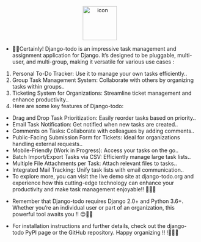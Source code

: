 

<p align="center">
<img src="https://techstack-generator.vercel.app/django-icon.svg" alt="icon" width="89" height="89" />
</p>


* 🌟🚀Certainly! Django-todo is an impressive task management and assignment application for Django. It’s designed to be pluggable, multi-user, and multi-group, making it versatile for various use cases :

1. Personal To-Do Tracker: Use it to manage your own tasks efficiently..
2. Group Task Management System: Collaborate with others by organizing tasks within groups..
3. Ticketing System for Organizations: Streamline ticket management and enhance productivity..
4. Here are some key features of Django-todo:

- Drag and Drop Task Prioritization: Easily reorder tasks based on priority..
- Email Task Notification: Get notified when new tasks are created..
- Comments on Tasks: Collaborate with colleagues by adding comments..
- Public-Facing Submission Form for Tickets: Ideal for organizations handling external requests..
- Mobile-Friendly (Work in Progress): Access your tasks on the go..
- Batch Import/Export Tasks via CSV: Efficiently manage large task lists..
- Multiple File Attachments per Task: Attach relevant files to tasks..
- Integrated Mail Tracking: Unify task lists with email communication..
- To explore more, you can visit the live demo site at django-todo.org and experience how this cutting-edge technology can enhance your productivity and make task management enjoyable!! 🚀📝🌟

* Remember that Django-todo requires Django 2.0+ and Python 3.6+. Whether you’re an individual user or part of an organization, this powerful tool awaits you !! 😊📝🌟

* For installation instructions and further details, check out the django-todo PyPI page or the GitHub repository. Happy organizing !! !🌟📝🌟



